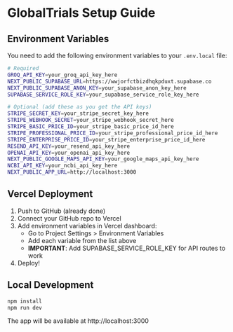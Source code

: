 # GlobalTrials Setup Guide

## Environment Variables

You need to add the following environment variables to your `.env.local` file:

```bash
# Required
GROQ_API_KEY=your_groq_api_key_here
NEXT_PUBLIC_SUPABASE_URL=https://wwjorfctbizdhqkpduxt.supabase.co
NEXT_PUBLIC_SUPABASE_ANON_KEY=your_supabase_anon_key_here
SUPABASE_SERVICE_ROLE_KEY=your_supabase_service_role_key_here

# Optional (add these as you get the API keys)
STRIPE_SECRET_KEY=your_stripe_secret_key_here
STRIPE_WEBHOOK_SECRET=your_stripe_webhook_secret_here
STRIPE_BASIC_PRICE_ID=your_stripe_basic_price_id_here
STRIPE_PROFESSIONAL_PRICE_ID=your_stripe_professional_price_id_here
STRIPE_ENTERPRISE_PRICE_ID=your_stripe_enterprise_price_id_here
RESEND_API_KEY=your_resend_api_key_here
OPENAI_API_KEY=your_openai_api_key_here
NEXT_PUBLIC_GOOGLE_MAPS_API_KEY=your_google_maps_api_key_here
NCBI_API_KEY=your_ncbi_api_key_here
NEXT_PUBLIC_APP_URL=http://localhost:3000
```

## Vercel Deployment

1. Push to GitHub (already done)
2. Connect your GitHub repo to Vercel
3. Add environment variables in Vercel dashboard:
   - Go to Project Settings > Environment Variables
   - Add each variable from the list above
   - **IMPORTANT**: Add SUPABASE_SERVICE_ROLE_KEY for API routes to work
4. Deploy!

## Local Development

```bash
npm install
npm run dev
```

The app will be available at http://localhost:3000